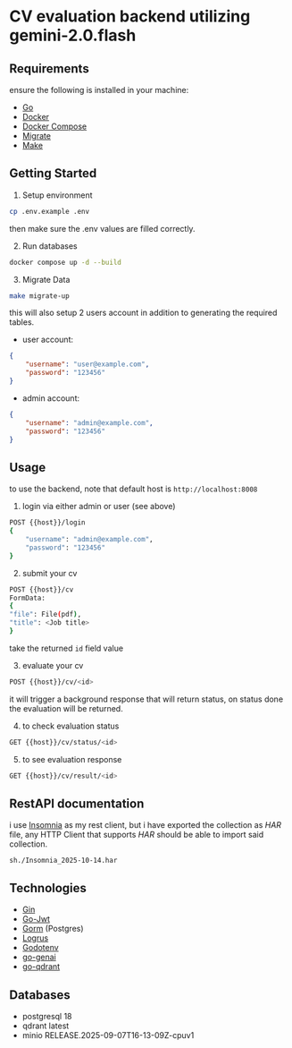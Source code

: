 # CV evaluation backend utilizing __gemini-2.0.flash__

## Requirements

ensure the following is installed in your machine:

- [Go](https://go.dev)
- [Docker](https://www.docker.com/)
- [Docker Compose](https://docs.docker.com/compose/)
- [Migrate](https://github.com/golang-migrate/migrate)
- [Make](https://cmake.org/)

## Getting Started

1. Setup environment

```sh
cp .env.example .env
```

then make sure the .env values are filled correctly.

2. Run databases

```sh
docker compose up -d --build
```
3. Migrate Data

```sh
make migrate-up
```
this will also setup 2 users account in addition to generating the required tables.

- user account:

```json
{
    "username": "user@example.com",
    "password": "123456"
}
```

- admin account:
```json
{
    "username": "admin@example.com",
    "password": "123456"
}
```

## Usage

to use the backend, note that default host is `http://localhost:8008`

1. login via either admin or user (see above)

```sh
POST {{host}}/login
{
    "username": "admin@example.com",
    "password": "123456"
}
```

2. submit your cv

```sh
POST {{host}}/cv
FormData:
{
"file": File(pdf),
"title": <Job title>
}
```
take the returned `id` field value

3. evaluate your cv

```sh
POST {{host}}/cv/<id>
```

it will trigger a background response that will return status, on status done the evaluation will be returned.

4. to check evaluation status

```sh
GET {{host}}/cv/status/<id>
```

5. to see evaluation response

```sh
GET {{host}}/cv/result/<id>
```

## RestAPI documentation

i use [Insomnia](https://app.insomnia.rest) as my rest client, but i have exported the collection as *HAR* file, any HTTP Client that supports *HAR* should be able to import said collection.

```sh./Insomnia_2025-10-14.har```

## Technologies

- [Gin](https://gin-gonic.com)
- [Go-Jwt](https://github.com/golang-jwt/jwt)
- [Gorm](https://gorm.io) (Postgres)
- [Logrus](https://github.com/sirupsen/logrus)
- [Godotenv](https://github.com/joho/godotenv)
- [go-genai](https://github.com/gogleapis/go-genai)
- [go-qdrant](https://github.com/qdrant/go-client)

## Databases

- postgresql 18
- qdrant latest
- minio RELEASE.2025-09-07T16-13-09Z-cpuv1
